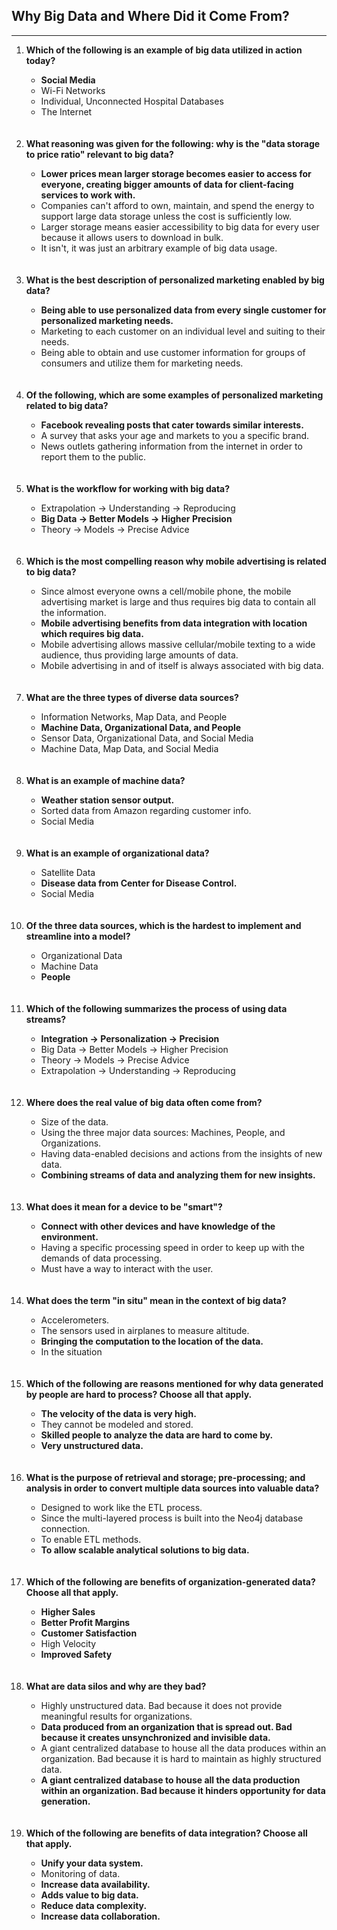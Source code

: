 <h2>Why Big Data and Where Did it Come From?</h2>
<hr>



<ol>
  <li><strong>Which of the following is an example of big data utilized in action today?</strong></li>
  <ul>
    <li><strong>Social Media</strong></li>
    <li>Wi-Fi Networks</li>
    <li>Individual, Unconnected Hospital Databases</li>
    <li>The Internet</li>
  </ul>
  <br>
  <br>
  
  
   <li><strong>What reasoning was given for the following: why is the "data storage to price ratio" relevant to big data?</strong></li>
  <ul>
    <li><strong>Lower prices mean larger storage becomes easier to access for everyone, creating bigger amounts of data for client-facing services to work with.</strong></li>
    <li>Companies can't afford to own, maintain, and spend the energy to support large data storage unless the cost is sufficiently low.</li>
    <li>Larger storage means easier accessibility to big data for every user because it allows users to download in bulk.</li>
    <li>It isn't, it was just an arbitrary example of big data usage.</li>
  </ul>
  <br>
  <br>
  
  
  
  <li><strong>What is the best description of personalized marketing enabled by big data?</strong></li>
  <ul>
    <li><strong>Being able to use personalized data from every single customer for personalized marketing needs.</strong></li>
    <li>Marketing to each customer on an individual level and suiting to their needs.</li>
    <li>Being able to obtain and use customer information for groups of consumers and utilize them for marketing needs.</li>
  </ul>
  <br>
  <br>
  

  <li><strong>Of the following, which are some examples of personalized marketing related to big data?</strong></li>
  <ul>
    <li><strong>Facebook revealing posts that cater towards similar interests.</strong></li>
    <li>A survey that asks your age and markets to you a specific brand.</li>
    <li>News outlets gathering information from the internet in order to report them to the public.</li>
  </ul>
  <br>
  <br>


  <li><strong>What is the workflow for working with big data?</strong></li>
  <ul>
    <li>Extrapolation -> Understanding -> Reproducing</li>
    <li><strong>Big Data -> Better Models -> Higher Precision</strong></li>
    <li>Theory -> Models -> Precise Advice</li>
  </ul>
  <br>
  <br>
  
  
  <li><strong>Which is the most compelling reason why mobile advertising is related to big data?</strong></li>
  <ul>
    <li>Since almost everyone owns a cell/mobile phone, the mobile advertising market is large and thus requires big data to contain all the information.</li>
    <li><strong>Mobile advertising benefits from data integration with location which requires big data.</strong></li>
    <li>Mobile advertising allows massive cellular/mobile texting to a wide audience, thus providing large amounts of data.</li>
    <li>Mobile advertising in and of itself is always associated with big data.</li>
  </ul>
  <br>
  <br>

  
  <li><strong>What are the three types of diverse data sources?</strong></li>
  <ul>
    <li>Information Networks, Map Data, and People</li>
    <li><strong>Machine Data, Organizational Data, and People</strong></li>
    <li>Sensor Data, Organizational Data, and Social Media</li>
    <li>Machine Data, Map Data, and Social Media</li>
  </ul>
  <br>
  <br>
  
  
  <li><strong>What is an example of machine data?</strong></li>
  <ul>
    <li><strong>Weather station sensor output.</strong></li>
    <li>Sorted data from Amazon regarding customer info.</li>
    <li>Social Media</li>
  </ul>
  <br>
  <br>
  
  
  <li><strong>What is an example of organizational data?</strong></li>
  <ul>
    <li>Satellite Data</li>
    <li><strong>Disease data from Center for Disease Control.</strong></li>
    <li>Social Media</li>
  </ul>
  <br>
  <br>
 
 
  <li><strong>Of the three data sources, which is the hardest to implement and streamline into a model?</strong></li>
  <ul>
    <li>Organizational Data</li>
    <li>Machine Data</li>
    <li><strong>People</strong></li>
  </ul>
  <br>
  <br>
  
  
  <li><strong>Which of the following summarizes the process of using data streams?</strong></li>
  <ul>
    <li><strong>Integration -> Personalization -> Precision</strong></li>
    <li>Big Data -> Better Models -> Higher Precision</li>
    <li>Theory -> Models -> Precise Advice</li>
    <li>Extrapolation -> Understanding -> Reproducing</li>
  </ul>
  <br>
  <br>

  
  <li><strong>Where does the real value of big data often come from?</strong></li>
  <ul>
    <li>Size of the data.</li>
    <li>Using the three major data sources: Machines, People, and Organizations.</li>
    <li>Having data-enabled decisions and actions from the insights of new data.</li>
    <li><strong>Combining streams of data and analyzing them for new insights.</strong></li>
  </ul>
  <br>
  <br>
  
  
  <li><strong>What does it mean for a device to be "smart"?</strong></li>
  <ul>
    <li><strong>Connect with other devices and have knowledge of the environment.</strong></li>
    <li>Having a specific processing speed in order to keep up with the demands of data processing.</li>
    <li>Must have a way to interact with the user.</li>
  </ul>
  <br>
  <br>
  
  
  <li><strong>What does the term "in situ" mean in the context of big data?</strong></li>
  <ul>
    <li>Accelerometers.</li>
    <li>The sensors used in airplanes to measure altitude.</li>
    <li><strong>Bringing the computation to the location of the data.</strong></li>
    <li>In the situation</li>
  </ul>
  <br>
  <br>

  
  <li><strong>Which of the following are reasons mentioned for why data generated by people are hard to process? Choose all that apply.</strong></li>
  <ul>
    <li><strong>The velocity of the data is very high.</strong></li>
    <li>They cannot be modeled and stored.</li>
    <li><strong>Skilled people to analyze the data are hard to come by.</strong></li>
    <li><strong>Very unstructured data.</strong></li>
  </ul>
  <br>
  <br>
  
  
  <li><strong>What is the purpose of retrieval and storage; pre-processing; and analysis in order to convert multiple data sources into valuable data?</strong></li>
  <ul>
    <li>Designed to work like the ETL process.</li>
    <li>Since the multi-layered process is built into the Neo4j database connection.</li>
    <li>To enable ETL methods.</li>
    <li><strong>To allow scalable analytical solutions to big data.</strong></li>
  </ul>
  <br>
  <br>
  
  
   <li><strong>Which of the following are benefits of organization-generated data? Choose all that apply.</strong></li>
  <ul>
    <li><strong>Higher Sales</strong></li>
    <li><strong>Better Profit Margins</strong></li>
    <li><strong>Customer Satisfaction</strong></li>
    <li>High Velocity</li>
    <li><strong>Improved Safety</strong></li>
  </ul>
  <br>
  <br>
  

   <li><strong>What are data silos and why are they bad?</strong></li>
  <ul>
    <li>Highly unstructured data. Bad because it does not provide meaningful results for organizations.</li>
    <li><strong>Data produced from an organization that is spread out. Bad because it creates unsynchronized and invisible data.</strong></li>
    <li>A giant centralized database to house all the data produces within an organization. Bad because it is hard to maintain as highly structured data.</li>
    <li><strong>A giant centralized database to house all the data production within an organization. Bad because it hinders opportunity for data generation.</strong></li>
  </ul>
  <br>
  <br>
 

   <li><strong>Which of the following are benefits of data integration? Choose all that apply.</strong></li>
  <ul>
    <li><strong>Unify your data system.</strong></li>
    <li>Monitoring of data.</li>
    <li><strong>Increase data availability.</strong></li>
    <li><strong>Adds value to big data.</strong></li>
    <li><strong>Reduce data complexity.</strong></li>
    <li><strong>Increase data collaboration.</strong></li>
  </ul>

  
  </ol>
